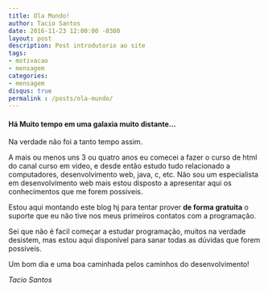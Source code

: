 ```yaml
---
title: Ola Mundo!
author: Tacio Santos
date: 2016-11-23 12:00:00 -0300
layout: post
description: Post introdutorio ao site
tags: 
- motivacao
- mensagem
categories:
- mensagem
disqus: true
permalink : /posts/ola-mundo/
---
```


#### Há Muito tempo em uma galaxia muito distante...

Na verdade não foi a tanto tempo assim.

A mais ou menos uns 3 ou quatro anos eu comecei a fazer o curso de html do canal curso em video, e desde então estudo tudo relacionado a computadores, desenvolvimento web, java, c, etc. Não sou um especialista em desenvolvimento web mais estou disposto a apresentar aqui os conhecimentos que me forem possiveis.

Estou aqui montando este blog hj para tentar prover **de forma gratuita** o suporte que eu não tive nos meus primeiros contatos com a programação.

Sei que não é facil começar a estudar programação, muitos na verdade desistem, mas estou aqui disponível para sanar todas as dúvidas que forem possiveis.

Um bom dia e uma boa caminhada pelos caminhos do desenvolvimento!

*Tacio Santos*
